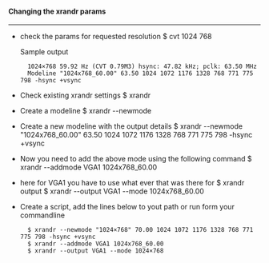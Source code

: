 #### Changing the xrandr params
-----------


* check the params for requested resolution
		$ cvt 1024 768

	Sample output

		1024×768 59.92 Hz (CVT 0.79M3) hsync: 47.82 kHz; pclk: 63.50 MHz
		Modeline "1024x768_60.00" 63.50 1024 1072 1176 1328 768 771 775 798 -hsync +vsync

* Check existing xrandr settings
		$ xrandr

* Create a modeline
		$ xrandr --newmode <Modeline>

* Create a new modeline with the output details
		$ xrandr --newmode "1024x768_60.00"   63.50  1024 1072 1176 1328  768 771 775 798 -hsync +vsync

* Now you need to add the above mode using the following command
		$ xrandr --addmode VGA1 1024x768_60.00

* here for VGA1 you have to use what ever that was there for $ xrandr output
		$ xrandr --output VGA1 --mode 1024x768_60.00

* Create a script, add the lines below to yout path or run form your commandline

		$ xrandr --newmode "1024×768" 70.00 1024 1072 1176 1328 768 771 775 798 -hsync +vsync
		$ xrandr --addmode VGA1 1024x768_60.00
		$ xrandr --output VGA1 --mode 1024×768

